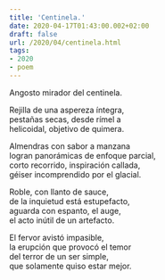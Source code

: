 ```yaml
---
title: 'Centinela.'
date: 2020-04-17T01:43:00.002+02:00
draft: false
url: /2020/04/centinela.html
tags: 
- 2020
- poem
---
```


Angosto mirador del centinela.  

Rejilla de una aspereza íntegra,  
pestañas secas, desde rímel a  
helicoidal, objetivo de quimera.  

Almendras con sabor a manzana  
logran panorámicas de enfoque parcial,  
corto recorrido, inspiración callada,  
géiser incomprendido por el glacial.  

Roble, con llanto de sauce,  
de la inquietud está estupefacto,  
aguarda con espanto, el auge,  
el acto inútil de un artefacto.  

El fervor avistó impasible,  
la erupción que provocó el temor  
del terror de un ser simple,  
que solamente quiso estar mejor.  